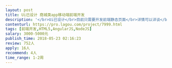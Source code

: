 ```yaml
---                
layout: post       
title: Ui已设计 商城类app移动端前端开发           
description: '</br>Ui已设计</br>目前只需要开发前端静态页面</br>详情可以详谈</br>要高效率的</br>不要团队</br>最好是个人时间比较充裕的，能够和负责人及时沟通</br>'     
contenturl: https://pro.lagou.com/project/7999.html      
tags: [前端开发,HTML5,AngularJS,NodeJS]            
salary: 3000-5000元          
publish_time: 2018-05-23 02:16:23         
review: 752人                   
apply: 16人                   
recommend: 4人                   
time_range: 1-2周              
---                 
```


